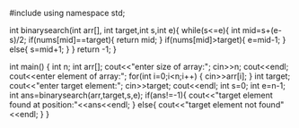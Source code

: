 #include<iostream>
using namespace std;

 int  binarysearch(int arr[], int target,int s,int e){
         while(s<=e){
        int mid=s+(e-s)/2;
        if(nums[mid]==target){
            return mid;
        }
        if(nums[mid]>target){
            e=mid-1;
        }
        else{
            s=mid+1;
        }
       }
       return -1;
    }

int main() {
int n;
int arr[];
cout<<"enter size of array:";
cin>>n;
cout<<endl;
cout<<enter element of array:";
for(int i=0;i<n;i++)
{
cin>>arr[i];
}
  int target;
  cout<<"enter target element:";
  cin>>target;
  cout<<endl;
  int s=0;
int e=n-1;
       int ans=binarysearch(arr,target,s,e);
    if(ans!=-1){
    cout<<"target element found at position:"<<ans<<endl;
    }
    else{
    cout<<"target element not found"<<endl;
    }
}
